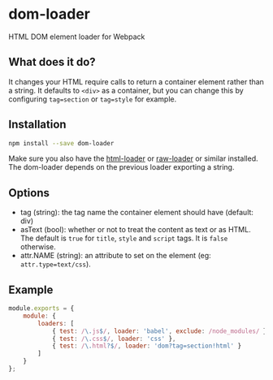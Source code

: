 # dom-loader

HTML DOM element loader for Webpack

## What does it do?

It changes your HTML require calls to return a container element rather
than a string. It defaults to `<div>` as a container, but you can change
this by configuring `tag=section` or `tag=style` for example.

## Installation

```sh
npm install --save dom-loader
```

Make sure you also have the [html-loader](https://www.npmjs.com/package/html-loader)
or [raw-loader](https://www.npmjs.com/package/raw-loader) or similar installed.
The dom-loader depends on the previous loader exporting a string.

## Options

* tag (string): the tag name the container element should have (default: div)
* asText (bool): whether or not to treat the content as text or as HTML. The default
  is `true` for `title`, `style` and `script` tags. It is `false` otherwise.
* attr.NAME (string): an attribute to set on the element (eg: `attr.type=text/css`).

## Example

```js
module.exports = {
    module: {
        loaders: [
            { test: /\.js$/, loader: 'babel', exclude: /node_modules/ },
            { test: /\.css$/, loader: 'css' },
            { test: /\.html?$/, loader: 'dom?tag=section!html' }
        ]
    }
};
```


